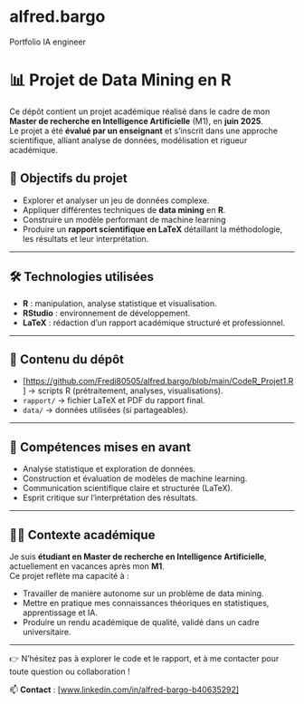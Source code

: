 # alfred.bargo
Portfolio IA engineer

# 📊 Projet de Data Mining en R  

Ce dépôt contient un projet académique réalisé dans le cadre de mon **Master de recherche en Intelligence Artificielle** (M1), en **juin 2025**.  
Le projet a été **évalué par un enseignant** et s’inscrit dans une approche scientifique, alliant analyse de données, modélisation et rigueur académique.  



## 🎯 Objectifs du projet  
- Explorer et analyser un jeu de données complexe.  
- Appliquer différentes techniques de **data mining** en **R**.
- Construire un modèle performant de machine learning
- Produire un **rapport scientifique en LaTeX** détaillant la méthodologie, les résultats et leur interprétation.  

---

## 🛠️ Technologies utilisées  
- **R** : manipulation, analyse statistique et visualisation.  
- **RStudio** : environnement de développement.  
- **LaTeX** : rédaction d’un rapport académique structuré et professionnel.  

---

## 📂 Contenu du dépôt  
- [https://github.com/Fredi80505/alfred.bargo/blob/main/CodeR_Projet1.R] → scripts R (prétraitement, analyses, visualisations).  
- `rapport/` → fichier LaTeX et PDF du rapport final.  
- `data/` → données utilisées (si partageables).  

---

## 🚀 Compétences mises en avant  
- Analyse statistique et exploration de données.  
- Construction et évaluation de modèles de machine learning.  
- Communication scientifique claire et structurée (LaTeX).  
- Esprit critique sur l’interprétation des résultats.  

---

## 👨‍🎓 Contexte académique  
Je suis **étudiant en Master de recherche en Intelligence Artificielle**, actuellement en vacances après mon **M1**.  
Ce projet reflète ma capacité à :  
- Travailler de manière autonome sur un problème de data mining.  
- Mettre en pratique mes connaissances théoriques en statistiques, apprentissage et IA.  
- Produire un rendu académique de qualité, validé dans un cadre universitaire.  

---

👉 N’hésitez pas à explorer le code et le rapport, et à me contacter pour toute question ou collaboration !  

📫 **Contact** : [www.linkedin.com/in/alfred-bargo-b40635292] 
